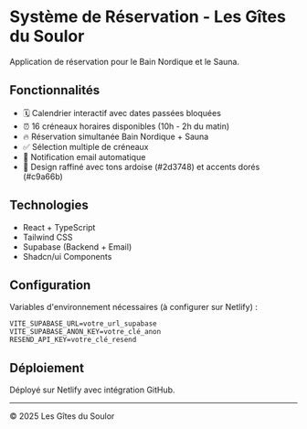 # Système de Réservation - Les Gîtes du Soulor

Application de réservation pour le Bain Nordique et le Sauna.

## Fonctionnalités

- 🗓️ Calendrier interactif avec dates passées bloquées
- ⏰ 16 créneaux horaires disponibles (10h - 2h du matin)
- 🔥 Réservation simultanée Bain Nordique + Sauna
- ✅ Sélection multiple de créneaux
- 📧 Notification email automatique
- 🎨 Design raffiné avec tons ardoise (#2d3748) et accents dorés (#c9a66b)

## Technologies

- React + TypeScript
- Tailwind CSS
- Supabase (Backend + Email)
- Shadcn/ui Components

## Configuration

Variables d'environnement nécessaires (à configurer sur Netlify) :

```
VITE_SUPABASE_URL=votre_url_supabase
VITE_SUPABASE_ANON_KEY=votre_clé_anon
RESEND_API_KEY=votre_clé_resend
```

## Déploiement

Déployé sur Netlify avec intégration GitHub.

---

© 2025 Les Gîtes du Soulor
